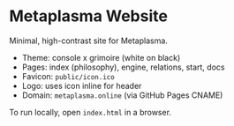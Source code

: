 # Metaplasma Website

Minimal, high-contrast site for Metaplasma.

- Theme: console x grimoire (white on black)
- Pages: index (philosophy), engine, relations, start, docs
- Favicon: `public/icon.ico`
- Logo: uses icon inline for header
- Domain: `metaplasma.online` (via GitHub Pages CNAME)

To run locally, open `index.html` in a browser.
